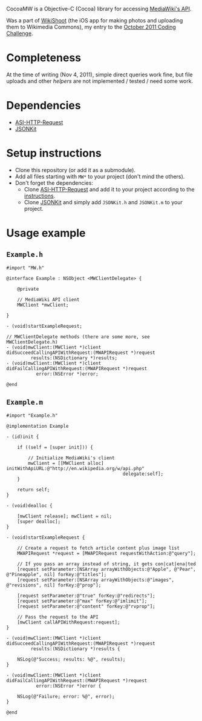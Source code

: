CocoaMW is a Objective-C (Cocoa) library for accessing [MediaWiki's API][mediawiki-api].

Was a part of [WikiShoot][wikishoot] (the iOS app for making photos and uploading them to Wikimedia Commons), my entry to the [October 2011 Coding Challenge][october-2011-coding-challenge-mobile].

# Completeness

At the time of writing (Nov 4, 2011), simple direct queries work fine, but file uploads and other *helpers* are not implemented / tested / need some work.

# Dependencies

- [ASI-HTTP-Request][asi-http-request]
- [JSONKit][jsonkit]

# Setup instructions

- Clone this repository (or add it as a submodule).
- Add all files starting with `MW*` to your project (don't mind the others).
- Don't forget the dependencies:
	- Clone [ASI-HTTP-Request][asi-http-request] and add it to your project according to the [instructions][asi-http-request-instructions].
	- Clone [JSONKit][jsonkit] and simply add `JSONKit.h` and `JSONKit.m` to your project.

# Usage example

## `Example.h`

	#import "MW.h"
	
	@interface Example : NSObject <MWClientDelegate> {
		
		@private
		
		// MediaWiki API client
		MWClient *mwClient;
		
	}
	
	- (void)startExampleRequest;
	
	// MWClientDelegate methods (there are some more, see MWClientDelegate.h)
	- (void)mwClient:(MWClient *)client
	didSucceedCallingAPIWithRequest:(MWAPIRequest *)request
			 results:(NSDictionary *)results;
	- (void)mwClient:(MWClient *)client
	didFailCallingAPIWithRequest:(MWAPIRequest *)request
			   error:(NSError *)error;
	
	@end

## `Example.m`

	#import "Example.h"
	
	@implementation Example
	
	- (id)init {
		
		if ((self = [super init])) {
			
			// Initialize MediaWiki's client
			mwClient = [[MWClient alloc] initWithApiURL:@"http://en.wikipedia.org/w/api.php"
											   delegate:self];
		}
		
		return self;
	}
	
	- (void)dealloc {
		
		[mwClient release]; mwClient = nil;
		[super dealloc];
	}
	
	- (void)startExampleRequest {
		
		// Create a request to fetch article content plus image list
		MWAPIRequest *request = [MWAPIRequest requestWithAction:@"query"];
		
		// If you pass an array instead of string, it gets con|cat|ena|ted
		[request setParameter:[NSArray arrayWithObjects:@"Apple", @"Pear", @"Pineapple", nil] forKey:@"titles"];
		[request setParameter:[NSArray arrayWithObjects:@"images", @"revisions", nil] forKey:@"prop"];
		
		[request setParameter:@"true" forKey:@"redirects"];
		[request setParameter:@"max" forKey:@"imlimit"];
		[request setParameter:@"content" forKey:@"rvprop"];

		// Pass the request to the API
		[mwClient callAPIWithRequest:request];
	}
	
	- (void)mwClient:(MWClient *)client
	didSucceedCallingAPIWithRequest:(MWAPIRequest *)request
			 results:(NSDictionary *)results {
		
		NSLog(@"Success; results: %@", results);
	}
	
	- (void)mwClient:(MWClient *)client
	didFailCallingAPIWithRequest:(MWAPIRequest *)request
			   error:(NSError *)error {
				
		NSLog(@"Failure; error: %@", error);
	}
	
	@end


[mediawiki-api]: http://www.mediawiki.org/wiki/API:Main_page
[wikishoot]: https://github.com/pypt/WikiShoot
[october-2011-coding-challenge-mobile]: http://www.mediawiki.org/wiki/October_2011_Coding_Challenge/Mobile
[asi-http-request]: https://github.com/pokeb/asi-http-request
[asi-http-request-instructions]: http://allseeing-i.com/ASIHTTPRequest/Setup-instructions
[jsonkit]: https://github.com/johnezang/JSONKit
